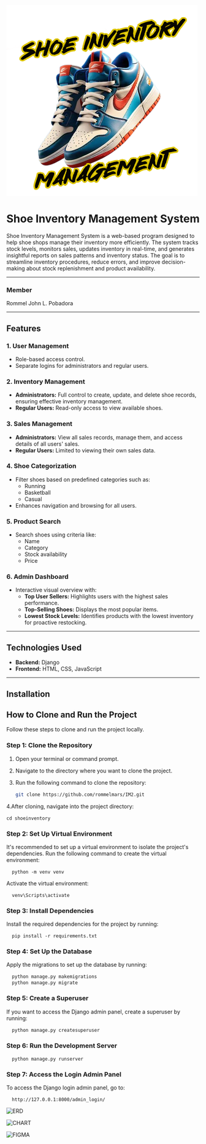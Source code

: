 ![Logo](shoeinventory/static/images/logo.png)


# Shoe Inventory Management System

Shoe Inventory Management System is a web-based program designed to help shoe shops manage their inventory more efficiently. The system tracks stock levels, monitors sales, updates inventory in real-time, and generates insightful reports on sales patterns and inventory status. The goal is to streamline inventory procedures, reduce errors, and improve decision-making about stock replenishment and product availability.

---

### Member
Rommel John L. Pobadora



---
## Features

### 1. **User Management**
   - Role-based access control.
   - Separate logins for administrators and regular users.

### 2. **Inventory Management**
   - **Administrators:** Full control to create, update, and delete shoe records, ensuring effective inventory management.
   - **Regular Users:** Read-only access to view available shoes.

### 3. **Sales Management**
   - **Administrators:** View all sales records, manage them, and access details of all users' sales.
   - **Regular Users:** Limited to viewing their own sales data.

### 4. **Shoe Categorization**
   - Filter shoes based on predefined categories such as:
     - Running
     - Basketball
     - Casual
   - Enhances navigation and browsing for all users.

### 5. **Product Search**
   - Search shoes using criteria like:
     - Name
     - Category
     - Stock availability
     - Price

### 6. **Admin Dashboard**
   - Interactive visual overview with:
     - **Top User Sellers:** Highlights users with the highest sales performance.
     - **Top-Selling Shoes:** Displays the most popular items.
     - **Lowest Stock Levels:** Identifies products with the lowest inventory for proactive restocking.

---

## Technologies Used

- **Backend:** Django
- **Frontend:** HTML, CSS, JavaScript

---
## Installation

## How to Clone and Run the Project

Follow these steps to clone and run the project locally.

### Step 1: Clone the Repository

1. Open your terminal or command prompt.
2. Navigate to the directory where you want to clone the project.
3. Run the following command to clone the repository:

   ```bash
   git clone https://github.com/rommelmars/IM2.git
4.After cloning, navigate into the project directory:
    
    
    cd shoeinventory
### Step 2: Set Up Virtual Environment
It's recommended to set up a virtual environment to isolate the project's dependencies. Run the following command to create the virtual environment:

      
      python -m venv venv

Activate the virtual environment:

      
      venv\Scripts\activate

### Step 3: Install Dependencies
Install the required dependencies for the project by running:

   
      pip install -r requirements.txt

### Step 4: Set Up the Database
Apply the migrations to set up the database by running:

      python manage.py makemigrations
      python manage.py migrate
### Step 5: Create a Superuser 
If you want to access the Django admin panel, create a superuser by running:

      python manage.py createsuperuser
### Step 6: Run the Development Server

      python manage.py runserver
### Step 7: Access the Login Admin Panel 
To access the Django login admin panel, go to:

      http://127.0.0.1:8000/admin_login/


![ERD](shoeinventory/static/images/erd.png)

![CHART](shoeinventory/static/images/chart.png)

![FIGMA](shoeinventory/static/images/figma.png)



